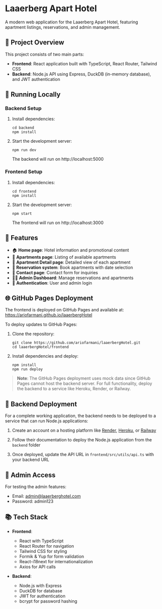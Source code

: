 # Laaerberg Apart Hotel

A modern web application for the Laaerberg Apart Hotel, featuring apartment listings, reservations, and admin management.

## 🏨 Project Overview

This project consists of two main parts:
- **Frontend**: React application built with TypeScript, React Router, Tailwind CSS
- **Backend**: Node.js API using Express, DuckDB (in-memory database), and JWT authentication

## 🚀 Running Locally

### Backend Setup

1. Install dependencies:
   ```
   cd backend
   npm install
   ```

2. Start the development server:
   ```
   npm run dev
   ```
   The backend will run on http://localhost:5000

### Frontend Setup

1. Install dependencies:
   ```
   cd frontend
   npm install
   ```

2. Start the development server:
   ```
   npm start
   ```
   The frontend will run on http://localhost:3000

## 📱 Features

- 🏠 **Home page**: Hotel information and promotional content
- 🏨 **Apartments page**: Listing of available apartments
- 🛌 **Apartment Detail page**: Detailed view of each apartment
- 📅 **Reservation system**: Book apartments with date selection
- 📝 **Contact page**: Contact form for inquiries
- 👨‍💼 **Admin Dashboard**: Manage reservations and apartments
- 🔐 **Authentication**: User and admin login

## 🌐 GitHub Pages Deployment

The frontend is deployed on GitHub Pages and available at:
https://ariofarmani.github.io/laaerbergHotel

To deploy updates to GitHub Pages:

1. Clone the repository:
   ```
   git clone https://github.com/ariofarmani/laaerbergHotel.git
   cd laaerbergHotel/frontend
   ```

2. Install dependencies and deploy:
   ```
   npm install
   npm run deploy
   ```

> **Note**: The GitHub Pages deployment uses mock data since GitHub Pages cannot host the backend server. For full functionality, deploy the backend to a service like Heroku, Render, or Railway.

## 🔧 Backend Deployment

For a complete working application, the backend needs to be deployed to a service that can run Node.js applications:

1. Create an account on a hosting platform like [Render](https://render.com), [Heroku](https://heroku.com), or [Railway](https://railway.app)
   
2. Follow their documentation to deploy the Node.js application from the `backend` folder

3. Once deployed, update the API URL in `frontend/src/utils/api.ts` with your backend URL

## 🔑 Admin Access

For testing the admin features:
- Email: admin@laaerberghotel.com
- Password: admin123

## 📚 Tech Stack

- **Frontend**:
  - React with TypeScript
  - React Router for navigation
  - Tailwind CSS for styling
  - Formik & Yup for form validation
  - React-i18next for internationalization
  - Axios for API calls

- **Backend**:
  - Node.js with Express
  - DuckDB for database
  - JWT for authentication
  - bcrypt for password hashing